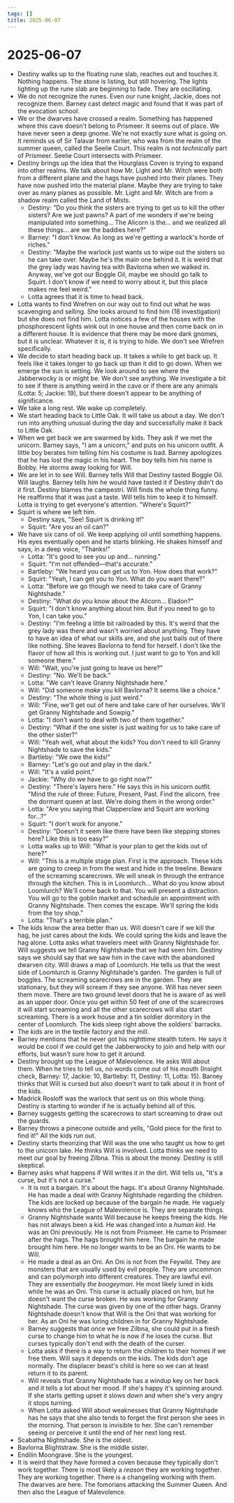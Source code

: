 ```yaml
---
tags: []
title: 2025-06-07
---
```


# 2025-06-07

- Destiny walks up to the floating rune slab, reaches out and touches it. Nothing happens. The stone is listing, but still hovering. The lights lighting up the rune slab are beginning to fade. They are oscillating.
- We do not recognize the runes. Even our rune knight, Jackie, does not recognize them. Barney cast detect magic and found that it was part of the evocation school.
- We or the dwarves have crossed a realm. Something has happened where this cave doesn't belong to Prismeer. It seems out of place. We have never seen a deep gnome. We're not exactly sure what is going on. It reminds us of Sir Talavar from earlier, who was from the realm of the summer queen, called the Seelie Court. This realm is not *technically* part of Prismeer. Seelie Court intersects with Prismeer.
- Destiny brings up the idea that the Hourglass Coven is trying to expand into other realms. We talk about how Mr. Light and Mr. Witch were both from a different plane and the hags have pushed into their planes. They have now pushed into the material plane. Maybe they are trying to take over as many planes as possible. Mr. Light and Mr. Witch are from a shadow realm called the Land of Mists.
    - Destiny: "Do you think the sisters are trying to get us to kill the other sisters? Are we just pawns? A part of me wonders if we're being manipulated into something… The Alicorn is the… and we realized all these things… are we the baddies here?"
    - Barney: "I don't know. As long as we're getting a warlock's horde of riches."
    - Destiny: "Maybe the warlock just wants us to wipe out the sisters so he can take over. Maybe he's the main one behind it. It is weird that the grey lady was having tea with Bavlorna when we walked in. Anyway, we've got our Boggle Oil, maybe we should go talk to Squirt. I don't know if we need to worry about it, but this place makes me feel weird."
    - Lotta agrees that it is time to head back.
- Lotta wants to find Wrefren on our way out to find out what he was scavenging and selling. She looks around to find him (18 investigation) but she does not find him. Lotta notices a few of the houses with the phosphorescent lights wink out in one house and then come back on in a different house. It is evidence that there may be more dark gnomes, but it is unclear. Whatever it is, it is trying to hide. We don't see Wrefren specifically.
- We decide to start heading back up. It takes a while to get back up. It feels like it takes longer to go back up than it did to go down. When we emerge the sun is setting. We look around to see where the Jabberwocky is or might be. We don't see anything. We investigate a bit to see if there is anything weird in the cave or if there are any animals (Lotta: 5; Jackie: 19), but there doesn't appear to be anything of significance.
- We take a long rest. We wake up completely.
- We start heading back to Little Oak. It will take us about a day. We don't run into anything unusual during the day and successfully make it back to Little Oak.
- When we get back we are swarmed by kids. They ask if we met the unicorn. Barney says, "I am a unicorn," and puts on his unicorn outfit. A little boy berates him telling him his costume is bad. Barney apologizes that he has lost the magic in his heart. The boy tells him his name is Bobby. He storms away looking for Will.
- We are let in to see Will. Barney tells Will that Destiny tasted Boggle Oil. Will laughs. Barney tells him he would have tasted it if Destiny didn't do it first. Destiny blames the campestri. Will finds the whole thing funny. He reaffirms that it was just a taste. Will tells him to keep it to himself. Lotta is trying to get everyone's attention. "Where's Squirt?"
- Squirt is where we left him.
    - Destiny says, "See! Squirt is drinking it!"
    - Squirt: "Are you an oil can?"
- We have six cans of oil. We keep applying oil until something happens. His eyes eventually open and he starts blinking. He shakes himself and says, in a deep voice, "Thanks!"
    - Lotta: "It's good to see you up and… running."
    - Squirt: "I'm not offended—that's accurate."
    - Bartleby: "We heard you can get us to Yon. How does that work?"
    - Squirt: "Yeah, I can get you to Yon. What do you want there?"
    - Lotta: "Before we go though we need to take care of Granny Nightshade."
    - Destiny: "What do you know about the Alicorn… Eladon?"
    - Squirt: "I don't know anything about him. But if you need to go to Yon, I can take you."
    - Destiny: "I'm feeling a little bit railroaded by this. It's weird that the grey lady was there and wasn't worried about anything. They have to have an idea of what our skills are, and she just bails out of there like nothing. She leaves Bavlorna to fend for herself. I don't like the flavor of how all this is working out. I just want to go to Yon and kill someone there."
    - Will: "Wait, you're just going to leave us here?"
    - Destiny: "No. We'll be back."
    - Lotta: "We can't leave Granny Nightshade here."
    - Will: "Did someone *make* you kill Bavlorna? It seems like a choice."
    - Destiny: "The whole thing is just weird."
    - Will: "Fine, we'll get out of here and take care of her ourselves. We'll get Granny Nightshade and Sowpig."
    - Lotta: "I don't want to deal with two of them together."
    - Destiny: "What if the one sister is just waiting for us to take care of the other sister?"
    - Will: "Yeah well, what about the kids? You don't need to kill Granny Nightshade to save the kids."
    - Bartleby: "We owe the kids!"
    - Barney: "Let's go out and play in the dark."
    - Will: "It's a valid point."
    - Jackie: "Why do we have to go right now?"
    - Destiny: "There's layers here." He says this in his unicorn outfit. "Mind the rule of three: Future, Present, Past. Find the alicorn, free the dormant queen at last. We're doing them in the wrong order."
    - Lotta: "Are you saying that Clapperclaw and Squirt are working for…?"
    - Squirt: "I don't work for anyone."
    - Destiny: "Doesn't it seem like there have been like stepping stones here? Like this is too easy?"
    - Lotta walks up to Will: "What is your plan to get the kids out of here?"
    - Will: "This is a multiple stage plan. First is the approach. These kids are going to creep in from the west and hide in the treeline. Beware of the screaming scarecrows. We will sneak in through the entrance through the kitchen. This is in Loomlurch… What do you know about Loomlurch? We'll come back to that. You will present a distraction. You will go to the goblin market and schedule an appointment with Granny Nightshade. Then comes the escape. We'll spring the kids from the toy shop."
    - Lotta: "That's a terrible plan."
- The kids know the area better than us. Will doesn't care if we kill the hag, he just cares about the kids. We could spring the kids and leave the hag alone. Lotta asks what travelers meet with Granny Nightshade for. Will suggests we tell Granny Nightshade that we had seen him. Destiny says we should say that we saw him in the cave with the abandoned dwarven city. Will draws a map of Loomlurch. He tells us that the west side of Loomlurch is Granny Nightshade's garden. The garden is full of boggles. The screaming scarecrows are in the garden. They are stationary, but they will scream if they see anyone. Will has never seen them move. There are two ground level doors that he is aware of as well as an upper door. Once you get within 50 feet of one of the scarecrows it will start screaming and all the other scarecrows will also start screaming. There is a work house and a tin soldier dormitory in the center of Loomlurch. The kids sleep right above the soldiers' barracks.
- The kids are in the textile factory and the mill.
- Barney mentions that he never got his nighttime stealth totem. He says it would be cool if we could get the Jabberwocky to join and help with our efforts, but wasn't sure how to get it around.
- Destiny brought up the League of Malevolence. He asks Will about them. When he tries to tell us, no words come out of his mouth (Insight check, Barney: 17, Jackie: 10, Bartleby: 11, Destiny: 11, Lotta: 15). Barney thinks that Will is cursed but also doesn't want to talk about it in front of the kids.
- Madrick Rosloff was the warlock that sent us on this whole thing. Destiny is starting to wonder if he is actually behind all of this.
- Barney suggests getting the scarecrows to start screaming to draw out the guards.
- Barney throws a pinecone outside and yells, "Gold piece for the first to find it!" All the kids run out.
- Destiny starts theorizing that Will was the one who taught us how to get to the unicorn lake. He thinks Will is involved. Lotta thinks we need to meet our goal by freeing Zilbna. This is about the money. Destiny is still skeptical.
- Barney asks what happens if Will writes it in the dirt. Will tells us, "It's a curse, but it's not a curse."
    - It is not a bargain. It's about the hags. It's about Granny Nightshade. He has made a deal with Granny Nightshade regarding the children. The kids are locked up because of the bargain he made. He vaguely knows who the League of Malevolence is. They are separate things.
    - Granny Nightshade wants Will because he keeps freeing the kids. He has not always been a kid. He was changed into a *human kid*. He was an Oni previously. He is not from Prismeer. He came to Prismeer after the hags. The hags brought him here. The bargain he made brought him here. He no longer wants to be an Oni. He wants to be Will.
    - He made a deal as an Oni. An Oni is not from the Feywild. They are monsters that are usually used by evil people. They are uncommon and can polymorph into different creatures. They are lawful evil. They are essentially *the boogeyman*. He most likely lured in kids while he was an Oni. This curse is actually placed on him, but he doesn't want the curse broken. He was working for Granny Nightshade. The curse was given by one of the other hags. Granny Nightshade doesn't know that Will is the Oni that was working for her. As an Oni he was luring children in for Granny Nightshade.
    - Barney suggests that once we free Zilbna, she could put in a fresh curse to change him to what he is now if he loses the curse. But curses typically don't end with the death of the curser.
    - Lotta asks if there is a way to return the children to their homes if we free them. Will says it depends on the kids. The kids don't age normally. The displacer beast's child is here so we can at least return it to its parent.
    - Will reveals that Granny Nightshade has a windup key on her back and it tells a lot about her mood. If she's happy it's spinning around. If she starts getting upset it slows down and when she's very angry it stops turning.
    - When Lotta asked Will about weaknesses that Granny Nightshade has he says that she also tends to forget the first person she sees in the morning. That person is invisible to her. She can't remember seeing or perceive it until the end of her next long rest.
- Scabatha Nightshade. She is the oldest.
- Bavlorna Blightstraw. She is the middle sister.
- Endilin Moongrave. She is the youngest.
- It is weird that they have formed a coven because they typically don't work together. There is most likely a *reason* they are working together. They are working together. There is a changeling working with them. The dwarves are here. The fomorians attacking the Summer Queen. And then also the League of Malevolence.
